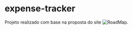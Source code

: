 # expense-tracker

Projeto realizado com base na proposta do site ![RoadMap](https://roadmap.sh/projects/expense-tracker).
